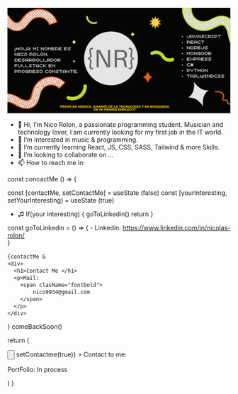![PortfolioPortada](/PortadaGithub.png)

- 👋 Hi, I’m Nico Rolon, a passionate programming student. Musician and technology lover, I am currently looking for my first job in the IT world.
- 👀 I’m interested in music & programming.
- 🌱 I’m currently learning React, JS, CSS, SASS, Tailwind & more Skills.
- 💞️ I’m looking to collaborate on ...
- 📫 How to reach me in: 

const concactMe () => {

const [contactMe, setContactMe] = useState (false)
const [yourInteresting, setYourInteresting] = useState (true)
- ♫ If(your interesting) {
  goToLinkedin()
  return
  }
  
 const goToLinkedin = () => {
    - Linkedin: https://www.linkedin.com/in/nicolas-rolon/    
 }

    {contactMe & 
    <div>
      <h1>Contact Me </h1>
      <p>Mail: 
        <span clasName="fontbold">
            nico9934@gmail.com
        </span>
      </p>
    </div>
  }
  comeBackSoon()


return (
  <div>
    <div>
      <input
        type=button
        onClick = { e => setContactme(true)}
      >
      Contact to me: 
      </input>
    <p>PortFolio: In process</p>
  </div>
</div>
  )
}
